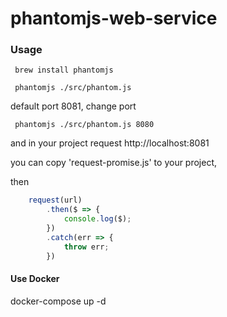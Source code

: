 # phantomjs-web-service

### Usage

```shell
 brew install phantomjs
```

```shell
 phantomjs ./src/phantom.js
```

default port 8081, change port

```shell
 phantomjs ./src/phantom.js 8080
```

and in your project request http://localhost:8081

you can copy 'request-promise.js' to your project,

then 

```js
	request(url)
		.then($ => {
			console.log($);
		})
		.catch(err => {
			throw err;
		})
```

#### Use Docker
docker-compose up -d